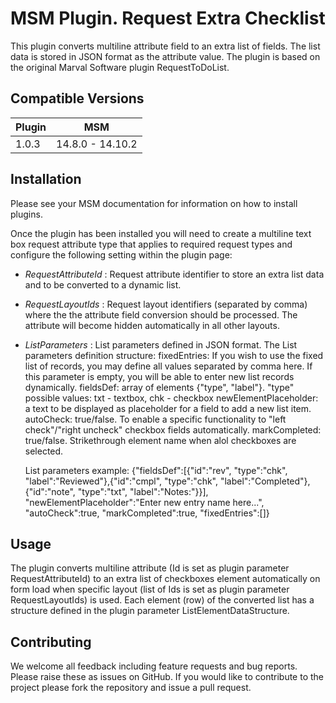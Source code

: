 # MSM Plugin. Request Extra Checklist

This plugin converts multiline attribute field to an extra list of fields. The list data is stored in JSON format as the attribute value.
The plugin is based on the original Marval Software plugin RequestToDoList.

## Compatible Versions

| Plugin  | MSM               |
|---------|-------------------|
| 1.0.3   | 14.8.0 - 14.10.2  |

## Installation

Please see your MSM documentation for information on how to install plugins.

Once the plugin has been installed you will need to create a multiline text box request attribute type that applies to required request types and configure the following setting within the plugin page:

+ *RequestAttributeId* : Request attribute identifier to store an extra list data and to be converted to a dynamic list.
+ *RequestLayoutIds* : Request layout identifiers (separated by comma) where the the attribute field conversion should be processed. The attribute will become hidden automatically in all other layouts.
+ *ListParameters* : List parameters defined in JSON format.
	The List parameters definition structure: 
		fixedEntries: If you wish to use the fixed list of records, you may define all values separated by comma here. If this parameter is empty, you will be able to enter new list records dynamically.
		fieldsDef: array of elements {"type", "label"}. "type" possible values: txt - textbox, chk - checkbox
		newElementPlaceholder: a text to be displayed as placeholder for a field to add a new list item.
		autoCheck: true/false. To enable a specific functionality to "left check"/"right uncheck" checkbox fields automatically.
		markCompleted: true/false. Strikethrough element name when alol checkboxes are selected.
		
	List parameters example: {"fieldsDef":[{"id":"rev", "type":"chk", "label":"Reviewed"},{"id":"cmpl", "type":"chk", "label":"Completed"},{"id":"note", "type":"txt", "label":"Notes:"}}], "newElementPlaceholder":"Enter new entry name here...", "autoCheck":true, "markCompleted":true, "fixedEntries":[]}


## Usage

The plugin converts multiline attribute (Id is set as plugin parameter RequestAttributeId) to an extra list of checkboxes element automatically on form load when specific layout (list of Ids is set as plugin parameter RequestLayoutIds) is used.
Each element (row) of the converted list has a structure defined in the plugin parameter ListElementDataStructure.

## Contributing

We welcome all feedback including feature requests and bug reports. Please raise these as issues on GitHub. If you would like to contribute to the project please fork the repository and issue a pull request.
